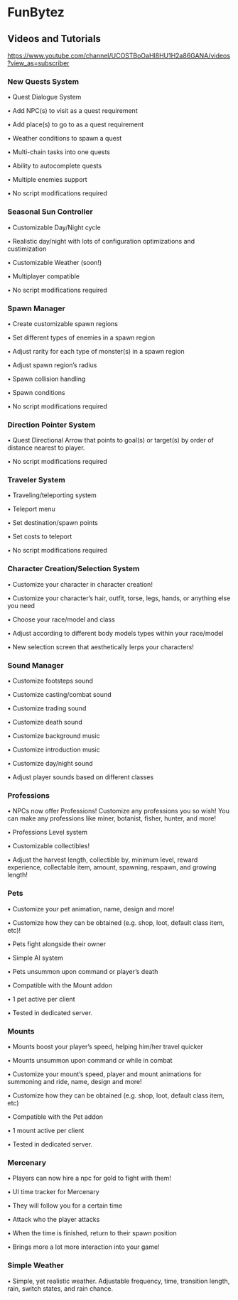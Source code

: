 # FunBytez

## Videos and Tutorials
https://www.youtube.com/channel/UCOSTBoOaHl8HU1H2a86GANA/videos?view_as=subscriber

### New Quests System

• Quest Dialogue System

• Add NPC(s) to visit as a quest requirement

• Add place(s) to go to as a quest requirement

• Weather conditions to spawn a quest

• Multi-chain tasks into one quests

• Ability to autocomplete quests

• Multiple enemies support

• No script modifications required
### Seasonal Sun Controller

• Customizable Day/Night cycle

• Realistic day/night with lots of configuration optimizations and custimization

• Customizable Weather (soon!)

• Multiplayer compatible

• No script modifications required
### Spawn Manager

• Create customizable spawn regions

• Set different types of enemies in a spawn region

• Adjust rarity for each type of monster(s) in a spawn region

• Adjust spawn region’s radius

• Spawn collision handling

• Spawn conditions

• No script modifications required
### Direction Pointer System

• Quest Directional Arrow that points to goal(s) or target(s) by order of distance nearest to player.

• No script modifications required
### Traveler System

• Traveling/teleporting system

• Teleport menu

• Set destination/spawn points

• Set costs to teleport

• No script modifications required

### Character Creation/Selection System

• Customize your character in character creation!

• Customize your character’s hair, outfit, torse, legs, hands, or anything else you need

• Choose your race/model and class

• Adjust according to different body models types within your race/model

• New selection screen that aesthetically lerps your characters!
### Sound Manager

• Customize footsteps sound

• Customize casting/combat sound

• Customize trading sound

• Customize death sound

• Customize background music

• Customize introduction music

• Customize day/night sound

• Adjust player sounds based on different classes
###  Professions

• NPCs now offer Professions! Customize any professions you so wish! You can make any professions like miner, botanist, fisher, hunter, and more!

• Professions Level system

• Customizable collectibles!

• Adjust the harvest length, collectible by, minimum level, reward experience, collectable item, amount, spawning, respawn, and growing length!
### Pets

• Customize your pet animation, name, design and more!

• Customize how they can be obtained (e.g. shop, loot, default class item, etc)!

• Pets fight alongside their owner

• Simple AI system

• Pets unsummon upon command or player’s death

• Compatible with the Mount addon

• 1 pet active per client

• Tested in dedicated server.
### Mounts

• Mounts boost your player’s speed, helping him/her travel quicker

• Mounts unsummon upon command or while in combat

• Customize your mount’s speed, player and mount animations for summoning and ride, name, design and more!

• Customize how they can be obtained (e.g. shop, loot, default class item, etc)

• Compatible with the Pet addon

• 1 mount active per client

• Tested in dedicated server.
### Mercenary

• Players can now hire a npc for gold to fight with them!

• UI time tracker for Mercenary

• They will follow you for a certain time

• Attack who the player attacks

• When the time is finished, return to their spawn position

• Brings more a lot more interaction into your game!

### Simple Weather

• Simple, yet realistic weather. Adjustable frequency, time, transition length, rain, switch states, and rain chance.
